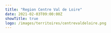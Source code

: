 ```yaml
---
title: "Region Centre Val de Loire"
date: 2021-02-03T09:00:00Z
showTitle: true
logo: /images/territoires/centrevaldeloire.png
---
```

